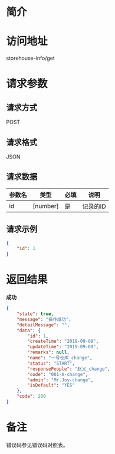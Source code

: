 # 简介

# 访问地址
storehouse-info/get

# 请求参数

## 请求方式
POST

## 请求格式
JSON

## 请求数据
|参数名|类型|必填|说明|
|-|-|-|-|
|id|[number]|是|记录的ID|

## 请求示例
```json
{
    "id": 1
}
```

# 返回结果
**成功**
```json
{
    "state": true,
    "message": "操作成功",
    "detailMessage": "",
    "data": {
        "id": 1,
        "createTime": "2019-09-09",
        "updateTime": "2019-09-09",
        "remarks": null,
        "name": "一号仓库_change",
        "status": "START",
        "responsePeople": "赵义_change",
        "code": "001-A-change",
        "admin": "Mr.Joy-change",
        "isDefault": "YES"
    },
    "code": 200
}
```

# 备注
错误码参见错误码对照表。
